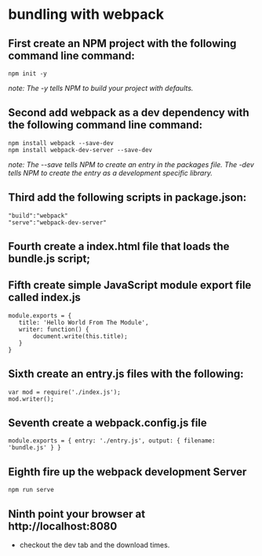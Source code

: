 
# bundling with webpack

## First create an NPM project with the following command line command:

    npm init -y

*note: The -y tells NPM to build your project with defaults.*

## Second add webpack as a dev dependency with the following command line command:

    npm install webpack --save-dev
    npm install webpack-dev-server --save-dev

*note: The --save tells NPM to create an entry in the packages file.  The -dev tells NPM to create the entry as a development specific library.*

## Third add the following scripts in package.json:

    "build":"webpack"
    "serve":"webpack-dev-server"

## Fourth create a index.html file that loads the bundle.js script;

## Fifth create simple JavaScript module export file called index.js

    module.exports = {
       title: 'Hello World From The Module',
       writer: function() {
           document.write(this.title);
       }
    }

## Sixth create an entry.js files with the following:

    var mod = require('./index.js');
    mod.writer();

## Seventh create a webpack.config.js file

    module.exports = { entry: './entry.js', output: { filename: 'bundle.js' } }

## Eighth fire up the webpack development Server

    npm run serve

## Ninth point your browser at http://localhost:8080
- checkout the dev tab and the download times.
